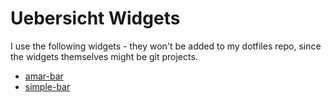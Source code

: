 
# Uebersicht Widgets

I use the following widgets - they won't be added to my dotfiles repo, since the widgets themselves might be git projects.

* [amar-bar](https://github.com/Amar1729/nerdbar.widget/)
* [simple-bar](https://github.com/Jean-Tinland/simple-bar)
